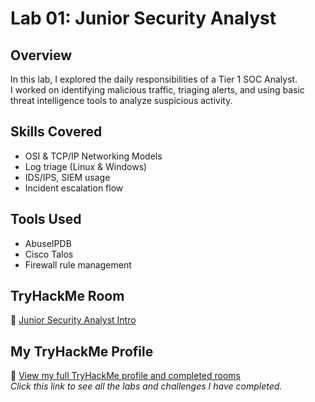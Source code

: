 # Lab 01: Junior Security Analyst

## Overview
In this lab, I explored the daily responsibilities of a Tier 1 SOC Analyst.  
I worked on identifying malicious traffic, triaging alerts, and using basic threat intelligence tools to analyze suspicious activity.

## Skills Covered
- OSI & TCP/IP Networking Models  
- Log triage (Linux & Windows)  
- IDS/IPS, SIEM usage  
- Incident escalation flow  

## Tools Used
- AbuseIPDB  
- Cisco Talos  
- Firewall rule management  

## TryHackMe Room
🔗 [Junior Security Analyst Intro](https://tryhackme.com/room/jrsecanalystintro)  

## My TryHackMe Profile  
🔗 [View my full TryHackMe profile and completed rooms](https://tryhackme.com/p/Petras20)  
*Click this link to see all the labs and challenges I have completed.*

